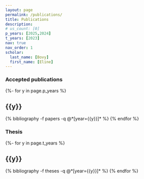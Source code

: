 ```yaml
---
layout: page
permalink: /publications/
title: Publications
description: 
# us_count: [0]
p_years: [2025,2024]
t_years: [2023]
nav: true
nav_order: 1
scholar:
  last_name: [Bovy]
  first_name: [Eline]
---
```


<!-- _pages/publications.md -->

<!-- ### Under submission
{%- for c in page.us_count %}
  <h2 class="under_submission"></h2>
  {% bibliography -f under_submission -q @*[title=Imprecise Probabilities Meet Partial Observability: Game Semantics for Robust POMDPs]%}
{% endfor %} -->

### Accepted publications
<div class="publications">
{%- for y in page.p_years %}
  <h2 class="year">{{y}}</h2>
  {% bibliography -f papers -q @*[year={{y}}]* %}
{% endfor %}
</div>

### Thesis
<div class="publications">
{%- for y in page.t_years %}
  <h2 class="year">{{y}}</h2>
  {% bibliography -f theses -q @*[year={{y}}]* %}
{% endfor %}
</div>
